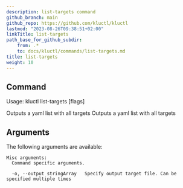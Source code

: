 ```yaml
---
description: list-targets command
github_branch: main
github_repo: https://github.com/kluctl/kluctl
lastmod: "2023-08-26T09:38:51+02:00"
linkTitle: list-targets
path_base_for_github_subdir:
    from: .*
    to: docs/kluctl/commands/list-targets.md
title: list-targets
weight: 10
---
```




## Command
<!-- BEGIN SECTION "list-targets" "Usage" false -->
Usage: kluctl list-targets [flags]

Outputs a yaml list with all targets
Outputs a yaml list with all targets

<!-- END SECTION -->

## Arguments
The following arguments are available:
<!-- BEGIN SECTION "list-targets" "Misc arguments" true -->
```
Misc arguments:
  Command specific arguments.

  -o, --output stringArray   Specify output target file. Can be specified multiple times

```
<!-- END SECTION -->
